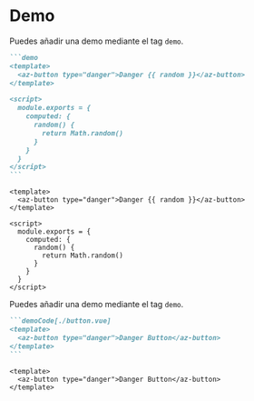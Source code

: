 <!-- markdownlint-disable MD031 MD033-->

# Demo

Puedes añadir una demo mediante el tag `demo`.

````markdown
```demo
<template>
  <az-button type="danger">Danger {{ random }}</az-button>
</template>

<script>
  module.exports = {
    computed: {
      random() {
        return Math.random()
      }
    }
  }
</script>
```
````

```demo
<template>
  <az-button type="danger">Danger {{ random }}</az-button>
</template>

<script>
  module.exports = {
    computed: {
      random() {
        return Math.random()
      }
    }
  }
</script>
```


Puedes añadir una demo mediante el tag `demo`.

````markdown
```demoCode[./button.vue]
<template>
  <az-button type="danger">Danger Button</az-button>
</template>
```
````

```demoCode[./button.vue]
<template>
  <az-button type="danger">Danger Button</az-button>
</template>
```
